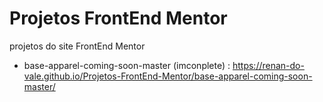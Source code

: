 # Projetos FrontEnd Mentor
 projetos do site FrontEnd Mentor

 - base-apparel-coming-soon-master (imconplete) : https://renan-do-vale.github.io/Projetos-FrontEnd-Mentor/base-apparel-coming-soon-master/
